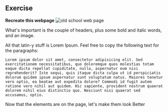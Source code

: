 ## Exercise

**Recreate this webpage**
![old school web page](https://indesignsecrets.com/wp-content/uploads/2007/08/html2-finalpage.gif)

What's important is the couple of headers, plus some bold and italic words, and an image.

All that latin-y stuff is Lorem Ipsum. Feel free to copy the following text for the paragraphs:

```
Lorem ipsum dolor sit amet, consectetur adipisicing elit. Sed exercitationem necessitatibus, quo doloremque quos molestias totam eaque dicta repellat cupiditate, nulla, aspernatur eum nisi reprehenderit? Iste sequi, quis itaque dicta culpa ut id perspiciatis dolorum quidem ipsum aspernatur sunt voluptatum natus. Maiores tenetur vero optio, ea beatae aut expedita dolore? Commodi id fugit autem ratione vero nihil aut quidem. Hic sapiente, provident nostrum quaerat dolorem nihil eius distinctio quo. Nesciunt nisi quaerat sed accusamus, optio.
```

<p class="closing">Now that the elements are on the page, let's make them look Better</p>
